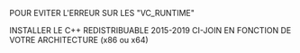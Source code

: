 POUR EVITER L'ERREUR SUR LES "VC_RUNTIME"

INSTALLER LE C++ REDISTRIBUABLE 2015-2019 CI-JOIN EN FONCTION DE VOTRE ARCHITECTURE (x86 ou x64)
